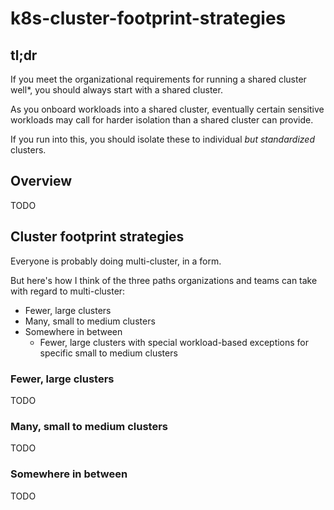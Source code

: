# k8s-cluster-footprint-strategies

## tl;dr

If you meet the organizational requirements for running a shared cluster well*, you should always start with a shared cluster.

As you onboard workloads into a shared cluster, eventually certain sensitive workloads may call for harder isolation than a shared cluster can provide. 

If you run into this, you should isolate these to individual _but standardized_ clusters. 

## Overview

TODO

## Cluster footprint strategies

Everyone is probably doing multi-cluster, in a form. 

But here's how I think of the three paths organizations and teams can take with regard to multi-cluster:

* Fewer, large clusters
* Many, small to medium clusters
* Somewhere in between
    * Fewer, large clusters with special workload-based exceptions for specific small to medium clusters

### Fewer, large clusters

TODO

### Many, small to medium clusters

TODO

### Somewhere in between

TODO
